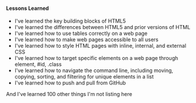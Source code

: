 #### Lessons Learned

 - I've learned the key building blocks of HTML5
 - I've learned the differences between HTML5 and prior versions of HTML
 - I've learned how to use tables correctly on a web page
 - I've learned how to make web pages accessible to all users
 - I've learned how to style HTML pages with inline, internal, and external CSS
 - I've learned how to target specific elements on a web page through element, #id, .class
 - I've learned how to navigate the command line, including moving, copying, sorting, and filtering for unique elements in a list
 - I've learned how to push and pull from GitHub

And I've learned 100 other things I'm not listing here